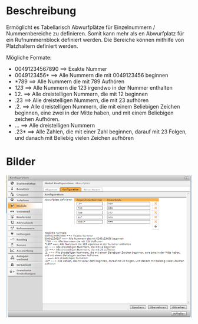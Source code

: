 <!-- TITLE: Abwurfplatz -->
# Beschreibung
Ermöglicht es Tabellarisch Abwurfplätze für Einzelnummern / Nummernbereiche zu definieren. Somit kann mehr als en Abwurfplatz für ein Rufnummernblock definiert werden. 
Die Bereiche können mithilfe von Platzhaltern definiert werden.

Mögliche Formate:
* 00491234567890 ==> Exakte Nummer
* 0049123456* ==> Alle Nummern die mit 0049123456 beginnen
* *789 ==> Alle Nummern die mit 789 Aufhören
* *123* ==> Alle Nummern die 123 irgendwo in der Nummer enthalten
*  12. ==> Alle dreistelligen Nummern, die mit 12 beginnen
* .23 ==> Alle dreistelligen Nummern, die mit 23 aufhören
* .2. ==> Alle dreistelligen Nummern, die mit einem Beliebigen Zeichen beginnen, eine zwei in der Mitte haben, und mit einem Beliebigen zeichen Aufhören.
* ... ==> Alle dreistelligen Nummern
* .23* ==> Alle Zahlen, die mit einer Zahl beginnen, darauf mit 23 Folgen, und danach mit Beliebig vielen Zeichen aufhören 
# Bilder
![1](/uploads/abwurfplatz/1.png "1")

